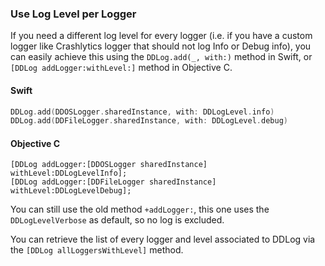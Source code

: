 ### Use Log Level per Logger

If you need a different log level for every logger (i.e. if you have a custom logger like Crashlytics logger that should not log Info or Debug info), you can easily achieve this using the `DDLog.add(_, with:)` method in Swift, or `[DDLog addLogger:withLevel:]` method in Objective C.

#### Swift
```swift
DDLog.add(DDOSLogger.sharedInstance, with: DDLogLevel.info)
DDLog.add(DDFileLogger.sharedInstance, with: DDLogLevel.debug)
```

#### Objective C
```objc
[DDLog addLogger:[DDOSLogger sharedInstance] withLevel:DDLogLevelInfo];
[DDLog addLogger:[DDFileLogger sharedInstance] withLevel:DDLogLevelDebug];
```


You can still use the old method `+addLogger:`, this one uses the `DDLogLevelVerbose` as default, so no log is excluded.

You can retrieve the list of every logger and level associated to DDLog via the `[DDLog allLoggersWithLevel]` method.
